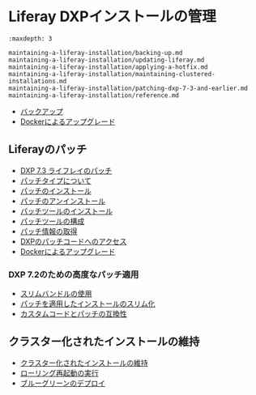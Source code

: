 # Liferay DXPインストールの管理

```{toctree}
:maxdepth: 3

maintaining-a-liferay-installation/backing-up.md
maintaining-a-liferay-installation/updating-liferay.md
maintaining-a-liferay-installation/applying-a-hotfix.md
maintaining-a-liferay-installation/maintaining-clustered-installations.md
maintaining-a-liferay-installation/patching-dxp-7-3-and-earlier.md
maintaining-a-liferay-installation/reference.md
```

-  [バックアップ](/installation-and-upgrades/maintaining-a-liferay-installation/backing-up.md)
-  [Dockerによるアップグレード](/installation-and-upgrades/upgrading-liferay/upgrade-basics/upgrading-via-docker.md)

## Liferayのパッチ

-  [DXP 7.3 ライフレイのパッチ](/installation-and-upgrades/maintaining-a-liferay-installation/patching-dxp-7-3-and-earlier.md)
-  [パッチタイプについて](/installation-and-upgrades/maintaining-a-liferay-installation/patching-dxp-7-3-and-earlier/understanding-patch-types-for-dxp-7-3-and-earlier.md)
-  [パッチのインストール](/installation-and-upgrades/maintaining-a-liferay-installation/patching-dxp-7-3-and-earlier/installing-patches-for-dxp-7-3-and-earlier.md)
-  [パッチのアンインストール](/installation-and-upgrades/maintaining-a-liferay-installation/reference/uninstalling-patches.md)
-  [パッチツールのインストール](/installation-and-upgrades/maintaining-a-liferay-installation/reference/installing-the-patching-tool.md)
-  [パッチツールの構成](/installation-and-upgrades/maintaining-a-liferay-installation/reference/configuring-the-patching-tool.md)
-  [パッチ情報の取得](/installation-and-upgrades/maintaining-a-liferay-installation/reference/getting-patch-information.md)
-  [DXPのパッチコードへのアクセス](/installation-and-upgrades/maintaining-a-liferay-installation/reference/accessing-dxp-patch-code.md)
-  [Dockerによるアップグレード](/installation-and-upgrades/upgrading-liferay/upgrade-basics/upgrading-via-docker.md)

### DXP 7.2のための高度なパッチ適用

-  [スリムバンドルの使用](/installation-and-upgrades/maintaining-a-liferay-installation/patching-dxp-7-3-and-earlier/advanced-patching-for-dxp-7-2/using-slim-bundles.md)
-  [パッチを適用したインストールのスリム化](/installation-and-upgrades/maintaining-a-liferay-installation/patching-dxp-7-3-and-earlier/advanced-patching-for-dxp-7-2/slimming-down-patched-installations.md)
-  [カスタムコードとパッチの互換性](/installation-and-upgrades/maintaining-a-liferay-installation/patching-dxp-7-3-and-earlier/advanced-patching-for-dxp-7-2/custom-code-and-patch-compatibility.md)

## クラスター化されたインストールの維持

-  [クラスター化されたインストールの維持](/installation-and-upgrades/maintaining-a-liferay-installation/maintaining-clustered-installations.md)
-  [ローリング再起動の実行](/installation-and-upgrades/maintaining-a-liferay-installation/maintaining-clustered-installations/rolling-restarts.md)
-  [ブルーグリーンのデプロイ](/installation-and-upgrades/maintaining-a-liferay-installation/maintaining-clustered-installations/blue-green-deployments.md)